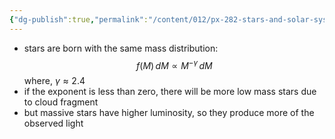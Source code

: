 ```yaml
---
{"dg-publish":true,"permalink":"/content/012/px-282-stars-and-solar-system/term-1-stars/e-stellar-evolution/px-282-e1b-initial-mass-function/","noteIcon":"1","created":"2024-11-25T10:50:32.000+00:00","updated":"2024-12-06T17:13:34.622+00:00"}
---
```


- stars are born with the same mass distribution: 
$$f(M)\,dM \propto M^{-\gamma} \, dM$$
	where, $\gamma \approx 2.4$
- if the exponent is less than zero, there will be more low mass stars due to cloud fragment
- but massive stars have higher luminosity, so they produce more of the observed light